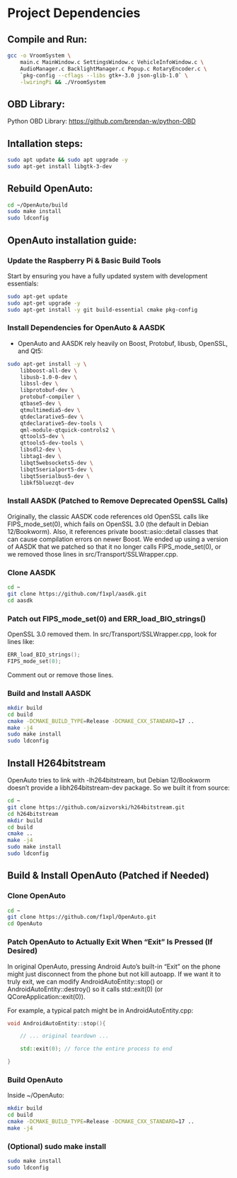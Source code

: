 # Project Dependencies

## Compile and Run:

``` bash
gcc -o VroomSystem \
    main.c MainWindow.c SettingsWindow.c VehicleInfoWindow.c \
    AudioManager.c BacklightManager.c Popup.c RotaryEncoder.c \
    `pkg-config --cflags --libs gtk+-3.0 json-glib-1.0` \
    -lwiringPi && ./VroomSystem
```

## OBD Library:

Python OBD Library: https://github.com/brendan-w/python-OBD

## Intallation steps:
``` bash
sudo apt update && sudo apt upgrade -y
sudo apt-get install libgtk-3-dev
```

## Rebuild OpenAuto:

``` bash
cd ~/OpenAuto/build
sudo make install
sudo ldconfig
```

## OpenAuto installation guide:
### Update the Raspberry Pi & Basic Build Tools

Start by ensuring you have a fully updated system with development essentials:

``` bash
sudo apt-get update
sudo apt-get upgrade -y
sudo apt-get install -y git build-essential cmake pkg-config
```
### Install Dependencies for OpenAuto & AASDK

* OpenAuto and AASDK rely heavily on Boost, Protobuf, libusb, OpenSSL, and Qt5:
``` bash
sudo apt-get install -y \
    libboost-all-dev \
    libusb-1.0-0-dev \
    libssl-dev \
    libprotobuf-dev \
    protobuf-compiler \
    qtbase5-dev \
    qtmultimedia5-dev \
    qtdeclarative5-dev \
    qtdeclarative5-dev-tools \
    qml-module-qtquick-controls2 \
    qttools5-dev \
    qttools5-dev-tools \
    libsdl2-dev \
    libtag1-dev \
    libqt5websockets5-dev \
    libqt5serialport5-dev \
    libqt5serialbus5-dev \
    libkf5bluezqt-dev
```
### Install AASDK (Patched to Remove Deprecated OpenSSL Calls)

Originally, the classic AASDK code references old OpenSSL calls like FIPS_mode_set(0), which fails on OpenSSL 3.0 (the default in Debian 12/Bookworm). Also, it references private boost::asio::detail classes that can cause compilation errors on newer Boost. We ended up using a version of AASDK that we patched so that it no longer calls FIPS_mode_set(0), or we removed those lines in src/Transport/SSLWrapper.cpp.

### Clone AASDK

``` bash
cd ~
git clone https://github.com/f1xpl/aasdk.git
cd aasdk
```

### Patch out FIPS_mode_set(0) and ERR_load_BIO_strings()

OpenSSL 3.0 removed them. In src/Transport/SSLWrapper.cpp, look for lines like:

``` c
ERR_load_BIO_strings();
FIPS_mode_set(0);
```
Comment out or remove those lines.

### Build and Install AASDK

``` bash
mkdir build
cd build
cmake -DCMAKE_BUILD_TYPE=Release -DCMAKE_CXX_STANDARD=17 ..
make -j4
sudo make install
sudo ldconfig
```

## Install H264bitstream

OpenAuto tries to link with -lh264bitstream, but Debian 12/Bookworm doesn’t provide a libh264bitstream-dev package. So we built it from source:

``` bash
cd ~
git clone https://github.com/aizvorski/h264bitstream.git
cd h264bitstream
mkdir build
cd build
cmake ..
make -j4
sudo make install
sudo ldconfig
```

## Build & Install OpenAuto (Patched if Needed)

### Clone OpenAuto

``` bash
cd ~
git clone https://github.com/f1xpl/OpenAuto.git
cd OpenAuto
```

### Patch OpenAuto to Actually Exit When “Exit” Is Pressed (If Desired)

In original OpenAuto, pressing Android Auto’s built-in “Exit” on the phone might just disconnect from the phone but not kill autoapp. If we want it to truly exit, we can modify AndroidAutoEntity::stop() or AndroidAutoEntity::destroy() so it calls std::exit(0) (or QCoreApplication::exit(0)).

For example, a typical patch might be in AndroidAutoEntity.cpp:

``` cpp
void AndroidAutoEntity::stop(){

    // ... original teardown ...

    std::exit(0); // force the entire process to end

}
```

### Build OpenAuto

Inside ~/OpenAuto:

``` bash
mkdir build
cd build
cmake -DCMAKE_BUILD_TYPE=Release -DCMAKE_CXX_STANDARD=17 ..
make -j4
```

### (Optional) sudo make install

``` bash
sudo make install
sudo ldconfig
```